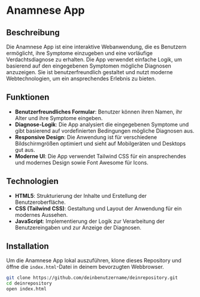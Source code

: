 # Anamnese App

## Beschreibung

Die Anamnese App ist eine interaktive Webanwendung, die es Benutzern ermöglicht, ihre Symptome einzugeben und eine vorläufige Verdachtsdiagnose zu erhalten. Die App verwendet einfache Logik, um basierend auf den eingegebenen Symptomen mögliche Diagnosen anzuzeigen. Sie ist benutzerfreundlich gestaltet und nutzt moderne Webtechnologien, um ein ansprechendes Erlebnis zu bieten.

## Funktionen

- **Benutzerfreundliches Formular**: Benutzer können ihren Namen, ihr Alter und ihre Symptome eingeben.
- **Diagnose-Logik**: Die App analysiert die eingegebenen Symptome und gibt basierend auf vordefinierten Bedingungen mögliche Diagnosen aus.
- **Responsive Design**: Die Anwendung ist für verschiedene Bildschirmgrößen optimiert und sieht auf Mobilgeräten und Desktops gut aus.
- **Moderne UI**: Die App verwendet Tailwind CSS für ein ansprechendes und modernes Design sowie Font Awesome für Icons.

## Technologien

- **HTML5**: Strukturierung der Inhalte und Erstellung der Benutzeroberfläche.
- **CSS (Tailwind CSS)**: Gestaltung und Layout der Anwendung für ein modernes Aussehen.
- **JavaScript**: Implementierung der Logik zur Verarbeitung der Benutzereingaben und zur Anzeige der Diagnosen.

## Installation

Um die Anamnese App lokal auszuführen, klone dieses Repository und öffne die `index.html`-Datei in deinem bevorzugten Webbrowser.

```bash
git clone https://github.com/deinbenutzername/deinrepository.git
cd deinrepository
open index.html
